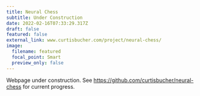 ```yaml
---
title: Neural Chess
subtitle: Under Construction
date: 2022-02-16T07:33:29.317Z
draft: false
featured: false
external_link: www.curtisbucher.com/project/neural-chess/
image:
  filename: featured
  focal_point: Smart
  preview_only: false
---
```

Webpage under construction.
See <https://github.com/curtisbucher/neural-chess> for current progress.